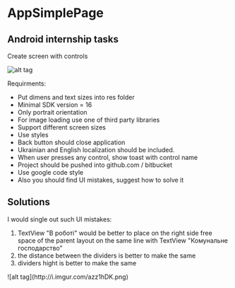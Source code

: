 # AppSimplePage
 <h2>Android internship tasks</h2>
 
 Create screen with controls
 
 ![alt tag](http://i.imgur.com/O4eJV1A.png)
 
 Requirments: 
 <ul>
 <li>Put dimens and text sizes into res folder</li>
 <li>Minimal SDK version = 16</li>
 <li>Only portrait orientation</li>
 <li>For image loading use one of third party libraries </li>
 <li>Support different screen sizes</li>
 <li>Use styles </li>
 <li>Back button should close application</li>
 <li>Ukrainian and English localization should be included.</li>
 <li>When user presses any control, show toast with control name</li>
 <li>Project should be pushed into github.com / bitbucket</li>
 <li>Use google code style</li>
 <li>Also you should find UI mistakes, suggest how to solve it</li>
 </ul>
 
 <h2>Solutions</h2>
 
 I would single out such UI mistakes:
 <ol>
 <li>TextView "В роботі" would be better to place on the right side free space of the parent layout on the same line with TextView "Комунальне господарство"</li>
 <li>the distance between the dividers is better to make the same</li>
 <li>dividers hight is better to make the same</li>
 </ol>
 ![alt tag](http://i.imgur.com/azz1hDK.png)
